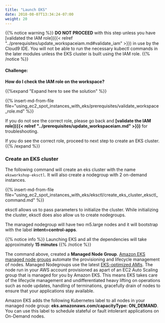 ```yaml
---
title: "Launch EKS"
date: 2018-08-07T13:34:24-07:00
weight: 20
---
```



{{% notice warning %}}
**DO NOT PROCEED** with this step unless you have [validated the IAM role]({{< relref "../prerequisites/update_workspaceiam.md#validate_iam" >}}) in use by the Cloud9 IDE. You will not be able to run the necessary kubectl commands in the later modules unless the EKS cluster is built using the IAM role.
{{% /notice %}}

#### Challenge:
**How do I check the IAM role on the workspace?**

{{%expand "Expand here to see the solution" %}}

{{% insert-md-from-file file="using_ec2_spot_instances_with_eks/prerequisites/validate_workspace_role.md" %}}

If you do not see the correct role, please go back and **[validate the IAM role]({{< relref "../prerequisites/update_workspaceiam.md" >}})** for troubleshooting.

If you do see the correct role, proceed to next step to create an EKS cluster.
{{% /expand %}}


### Create an EKS cluster

The following command will create an eks cluster with the name `eksworkshop-eksctl`. It will also create a nodegroup with 2 on-demand instances.

{{% insert-md-from-file file="using_ec2_spot_instances_with_eks/eksctl/create_eks_cluster_eksctl_command.md" %}}

eksctl allows us to pass parameters to initialize the cluster. While initializing the cluster, eksctl does also allow us to create nodegroups.

The managed nodegroup will have two m5.large nodes and it will bootstrap with the label **intent=control-apps**. 

{{% notice info %}}
Launching EKS and all the dependencies will take approximately **15 minutes**
{{% /notice %}}

The command above, created a **Managed Node Group**. [Amazon EKS managed node groups](https://docs.aws.amazon.com/eks/latest/userguide/managed-node-groups.html) automate the provisioning and lifecycle management of nodes. Managed Nodegroups use the latest [EKS-optimized AMIs](https://docs.aws.amazon.com/eks/latest/userguide/eks-optimized-ami.html). The node run in your AWS account provisioned as apart of an EC2 Auto Scaling group that is managed for you by Amazon EKS. This means EKS takes care of the lifecycle management and undifferentiated heavy lifting on operations such as node updates, handling of terminations, gracefully drain of nodes to ensure that your applications stay available.

Amazon EKS adds the following Kubernetes label to all nodes in your managed node group: **eks.amazonaws.com/capacityType: ON_DEMAND**. You can use this label to schedule stateful or fault intolerant applications on On-Demand nodes.